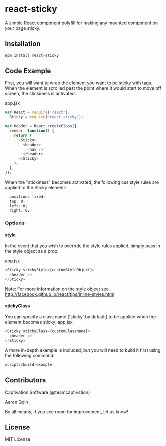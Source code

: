 react-sticky
============

A simple React component polyfill for making any mounted component on your page sticky.

## Installation
```sh
npm install react-sticky
```

## Code Example

First, you will want to wrap the element you want to be sticky with <Sticky></Sticky> tags. When the element is scrolled past the point where it would start to move off screen, the stickiness is activated.

app.jsx
```js
var React = require('react'),
  Sticky = require('react-sticky');

var Header = React.createClass({
  render: function() {
    return (
      <Sticky>
        <header>
          <nav />
        </header>
      </Sticky>
    );
  },
});

```

When the "stickiness" becomes activated, the following css style rules are applied to the Sticky element:

```css
  position: fixed;
  top: 0;
  left: 0;
  right: 0;
```

### Options

#### style
In the event that you wish to override the style rules applied, simply pass in the style object as a prop:

app.jsx
```js
<Sticky stickyStyle={customStyleObject}>
  <header />
</Sticky>
```
Note:
For more information on the style object see <http://facebook.github.io/react/tips/inline-styles.html>

#### stickyClass
You can specify a class name ('sticky' by default) to be applied when the element becomes sticky:
app.jsx
```js
<Sticky stickyClass={customClassName}>
  <header />
</Sticky>
```


A more in-depth example is included, but you will need to build it first using the following command:
```sh
scripts/build-example
```

## Contributors

Captivation Software (@teamcaptivation)

Aaron Goin

By all means, if you see room for improvement, let us know!

## License

MIT License
